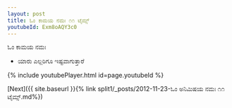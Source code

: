 ```yaml
---
layout: post
title: ಓಂ ಕಾಮಯ ನಮಃ ೧೧ ಟೈಮ್ಸ್
youtubeId: Exm8oAQY3c0
---
```

 
 
 ಓಂ ಕಾಮಯ ನಮಃ  
 
 -  ಯಾರು ಎಲ್ಲರಿಗೂ ಇಷ್ಟವಾಗುತ್ತಾರೆ 
 
  
 
  
 
 
 
 
 
 


{% include youtubePlayer.html id=page.youtubeId %}
 
[Next]({{ site.baseurl }}{% link  split1/_posts/2012-11-23-ಓಂ ಅನಿಮಿಷಯ ನಮಃ ೧೧ ಟೈಮ್ಸ್.md%})
 
